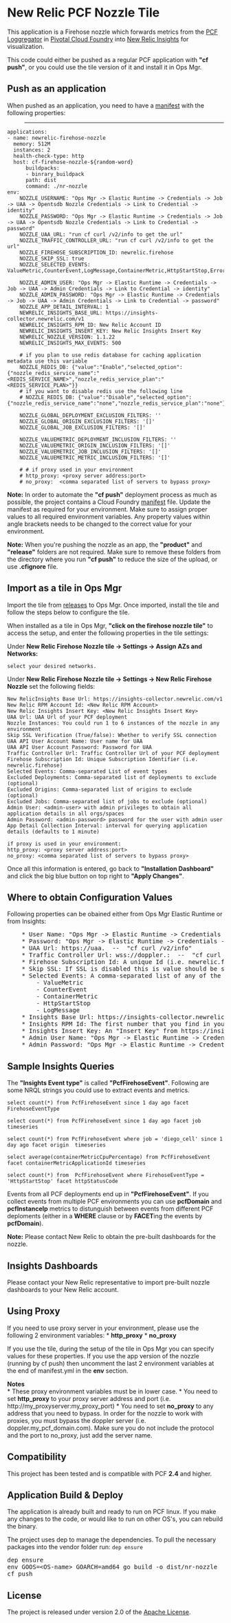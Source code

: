 # **New Relic PCF Nozzle Tile**

This application is a Firehose nozzle which forwards metrics from the [PCF Loggregator][a] in [Pivotal Cloud Foundry][b] into [New Relic Insights][c] for visualization.

This code could either be pushed as a regular PCF application with **"cf push"**, or you could use the tile version of it and install it in Ops Mgr.



## **Push as an application**

When pushed as an application, you need to have a [manifest][d] with the following properties:

>	---
	applications:
	- name: newrelic-firehose-nozzle
	  memory: 512M
	  instances: 2
	  health-check-type: http
	  host: cf-firehose-nozzle-${random-word}
          buildpacks:
          - binrary_buildpack
          path: dist
          command: ./nr-nozzle
    env:
        NOZZLE_USERNAME: "Ops Mgr -> Elastic Runtime -> Credentials -> Job -> UAA -> Opentsdb Nozzle Credentials -> Link to Credential -> identity"
        NOZZLE_PASSWORD: "Ops Mgr -> Elastic Runtime -> Credentials -> Job -> UAA -> Opentsdb Nozzle Credentials -> Link to Credential -> password"
        NOZZLE_UAA_URL: "run cf curl /v2/info to get the url"
        NOZZLE_TRAFFIC_CONTROLLER_URL: "run cf curl /v2/info to get the url"
        NOZZLE_FIREHOSE_SUBSCRIPTION_ID: newrelic.firehose
        NOZZLE_SKIP_SSL: true
        NOZZLE_SELECTED_EVENTS: ValueMetric,CounterEvent,LogMessage,ContainerMetric,HttpStartStop,Error

        NOZZLE_ADMIN_USER: "Ops Mgr -> Elastic Runtime -> Credentials -> Job -> UAA -> Admin Credentials -> Link to Credential -> identity"
        NOZZLE_ADMIN_PASSWORD: "Ops Mgr -> Elastic Runtime -> Credentials -> Job -> UAA -> Admin Credentials -> Link to Credential -> password"
        NOZZLE_APP_DETAIL_INTERVAL: 1
        NEWRELIC_INSIGHTS_BASE_URL: https://insights-collector.newrelic.com/v1
        NEWRELIC_INSIGHTS_RPM_ID: New Relic Account ID
        NEWRELIC_INSIGHTS_INSERT_KEY: New Relic Insights Insert Key
        NEWRELIC_NOZZLE_VERSION: 1.1.22
        NEWRELIC_INSIGHTS_MAX_EVENTS: 500

        # if you plan to use redis database for caching application metadata use this variable
        NOZZLE_REDIS_DB: {"value":"Enable","selected_option":{"nozzle_redis_service_name":"<REDIS_SERVICE_NAME>","nozzle_redis_service_plan":"<REDIS_SERVICE_PLAN>"}}
        # if you want to disable redis use the following line
        # NOZZLE_REDIS_DB: {"value":"Disable","selected_option":{"nozzle_redis_service_name":"none","nozzle_redis_service_plan":"none"}}

        NOZZLE_GLOBAL_DEPLOYMENT_EXCLUSION_FILTERS: ''
        NOZZLE_GLOBAL_ORIGIN_EXCLUSION_FILTERS: '[]'
        NOZZLE_GLOBAL_JOB_EXCLUSION_FILTERS: '[]'

        NOZZLE_VALUEMETRIC_DEPLOYMENT_INCLUSION_FILTERS: ''
        NOZZLE_VALUEMETRIC_ORIGIN_INCLUSION_FILTERS: '[]'
        NOZZLE_VALUEMETRIC_JOB_INCLUSION_FILTERS: '[]'
        NOZZLE_VALUEMETRIC_METRIC_INCLUSION_FILTERS: '[]'

        # # if proxy used in your environment
        # http_proxy: <proxy server address:port>
        # no_proxy:  <comma separated list of servers to bypass proxy>


**Note:**	In order to automate the **"cf push"** deployment process as much as possible, the project contains a Cloud Foundry [manifest][d] file. Update the manifest as required for your environment. Make sure to assign proper values to all required environment variables. Any property values within angle brackets needs to be changed to the correct value for your environment.

**Note:**	When you're pushing the nozzle as an app, the **"product"** and **"release"** folders are not required. Make sure to remove these folders from the directory where you run **"cf push"** to reduce the size of the upload, or use **.cfignore** file.



## **Import as a tile in Ops Mgr**

Import the tile from [releases][f] to Ops Mgr. Once imported, install the tile and follow the steps below to configure the tile.

When installed as a tile in Ops Mgr, **"click on the firehose nozzle tile"** to access the setup, and enter the following properties in the tile settings:

Under **New Relic Firehose Nozzle tile -> Settings -> Assign AZs and Networks:**

    select your desired networks.

Under **New Relic Firehose Nozzle tile -> Settings -> New Relic Firehose Nozzle** set the following fields:

    New RelicInsights Base Url: https://insights-collector.newrelic.com/v1
    New Relic RPM Account Id: <New Relic RPM Account>
    New Relic Insights Insert Key: <New Relic Insights Insert Key>
    UAA Url: UAA Url of your PCF deployment
    Nozzle Instances: You could run 1 to 6 instances of the nozzle in any environment
    Skip SSL Verification (True/false): Whether to verify SSL connection
    UAA API User Account Name: User name for UAA
    UAA API User Account Password: Password for UAA
    Traffic Controller Url: Traffic Controller Url of your PCF deployment
    Firehose Subscription Id: Unique Subscription Identifier (i.e. newrelic.firehose)
    Selected Events: Comma-separated List of event types
    Excluded Deployments: Comma-separated list of deployments to exclude (optional)
    Excluded Origins: Comma-separated list of origins to exclude (optional)
    Excluded Jobs: Comma-separated list of jobs to exclude (optional)
    Admin User: <admin-user> with admin privileges to obtain all application details in all orgs/spaces
    Admin Password: <admin-password> password for the user with admin user
    App Detail Collection Interval: interval for querying application details (defaults to 1 minute)

    if proxy is used in your environment:
    http_proxy: <proxy server address:port>
    no_proxy: <comma separated list of servers to bypass proxy>


Once all this information is entered, go back to **"Installation Dashboard"** and click the big blue button on top right to **"Apply Changes"**.



## **Where to obtain Configuration Values**

Following properties can be obained either from Ops Mgr Elastic Runtime or from Insights:
<pre>
    * User Name: "Ops Mgr -> Elastic Runtime -> Credentials -> Job -> UAA -> Opentsdb Nozzle Credentials -> Link to Credential -> identity"
    * Password: "Ops Mgr -> Elastic Runtime -> Credentials -> Job -> UAA -> Opentsdb Nozzle Credentials -> Link to Credential -> password"
    * UAA Url: https://uaa.<your-pcf-domain>  --  "cf curl /v2/info"
    * Traffic Controller Url: wss://doppler.<pcf-domain>:<ssl-port>  --  "cf curl /v2/info"
    * Firehose Subscription Id: A unique Id (i.e. newrelic.firehose)
    * Skip SSL: If SSL is disabled this is value should be set to "true"
    * Selected Events: A comma-separated list of any of the following firehose event types:
    	- ValueMetric
    	- CounterEvent
    	- ContainerMetric
    	- HttpStartStop
    	- LogMessage
    * Insights Base Url: https://insights-collector.newrelic.com/<API-Version> (API version is currently v1)
    * Insights RPM Id: The first number that you find in your RPM Url (i.e. https://insights.newrelic.com/accounts/<rpm-id>/...)
    * Insights Insert Key: An "Insert Key" from https://insights.newrelic.com/accounts/<rpm-id>/manage/api_keys. In the UI you can go to "New Relic Insights -> Manage Data -> Api Keys" to create an "Insert Key" if one does not exist already, or if you'd like to create a fresh insert key specifically for this purpose.
    * Admin User Name: "Ops Mgr -> Elastic Runtime -> Credentials -> Job -> UAA -> Admin Credentials -> Link to Credential -> identity"
    * Admin Password: "Ops Mgr -> Elastic Runtime -> Credentials -> Job -> UAA -> Admin Credentials -> Link to Credential -> password"
</pre>



## **Sample Insights Queries**

The **"Insights Event type"** is called **"PcfFirehoseEvent"**. Following are some NRQL strings you could use to extract events and metrics.

```
select count(*) from PcfFirehoseEvent since 1 day ago facet FirehoseEventType

select count(*) from PcfFirehoseEvent since 1 day ago facet job timeseries

select count(*) from PcfFirehoseEvent where job = 'diego_cell' since 1 day ago facet origin  timeseries

select average(containerMetricCpuPercentage) from PcfFirehoseEvent facet containerMetricApplicationId timeseries

select count(*) from  PcfFirehoseEvent where FirehoseEventType = 'HttpStartStop' facet httpStatusCode
```

Events from all PCF deployments end up in **"PcfFirehoseEvent"**. If you collect events from multiple PCF environments you can use **pcfDomain** and **pcfInstanceIp** metrics to distunguish between events from different PCF deploments (either in a **WHERE** clause or by **FACET**ing the events by **pcfDomain**).

**Note:**	Please contact New Relic to obtain the pre-built dashboards for the nozzle.


## **Insights Dashboards**

Please contact your New Relic representative to import pre-built nozzle dashboards to your New Relic account.


## **Using Proxy**

If you need to use proxy server in your environment, please use the following 2 environment variables:
    * **http_proxy**
    * **no_proxy**

If you use the tile, during the setup of the tile in Ops Mgr you can specify values for these properties. If you use the app version of the nozzle (running by cf push) then uncomment the last 2 environment variables at the end of manifest.yml in the **env** section.

**Notes**   
    * These proxy environment variables must be in lower case.
    * You need to set **http_proxy** to your proxy server address and port (i.e. http://my_proxyserver:my_proxy_port)
    * You need to set **no_proxy** to any address that you need to bypass. In order for the nozzle to work with proxies, you must bypass the doppler server (i.e. doppler.my_pcf_domain.com). Make sure you do not include the protocol and the port to no_proxy, just add the server name.


## **Compatibility**

This project has been tested and is compatible with PCF **2.4** and higher.



## **Application Build & Deploy**

The application is already built and ready to run on PCF linux. If you make any changes to the code, or would like to run on other OS's, you can rebuild the binary.

The project uses dep to manage the dependencies. To pull the necessary packages into the vendor folder run: ```dep ensure```

<pre>
dep ensure
env GOOS=&lt;OS-name&gt; GOARCH=amd64 go build -o dist/nr-nozzle
cf push
</pre>



## **License**

The project is released under version 2.0 of the [Apache License][e].






[a]: https://docs.cloudfoundry.org/loggregator/architecture.html
[b]: https://pivotal.io/platform
[c]: http://newrelic.com/insights
[d]: manifest.yml
[e]: http://www.apache.org/licenses/LICENSE-2.0
[f]: https://github.com/newrelic/newrelic-pcf-nozzle-tile/releases
